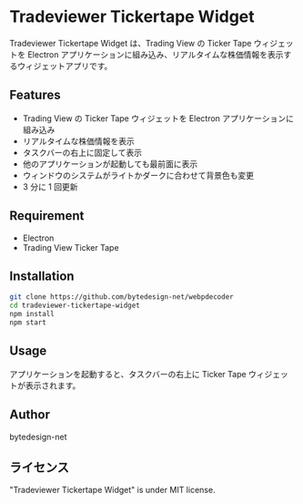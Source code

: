 # Tradeviewer Tickertape Widget

Tradeviewer Tickertape Widget は、Trading View の Ticker Tape ウィジェットを Electron アプリケーションに組み込み、リアルタイムな株価情報を表示するウィジェットアプリです。

## Features

- Trading View の Ticker Tape ウィジェットを Electron アプリケーションに組み込み
- リアルタイムな株価情報を表示
- タスクバーの右上に固定して表示
- 他のアプリケーションが起動しても最前面に表示
- ウィンドウのシステムがライトかダークに合わせて背景色も変更
- 3 分に 1 回更新

## Requirement

- Electron
- Trading View Ticker Tape

## Installation

```bash
git clone https://github.com/bytedesign-net/webpdecoder
cd tradeviewer-tickertape-widget
npm install
npm start
```

## Usage

アプリケーションを起動すると、タスクバーの右上に Ticker Tape ウィジェットが表示されます。

## Author

bytedesign-net

## ライセンス

"Tradeviewer Tickertape Widget" is under MIT license.
